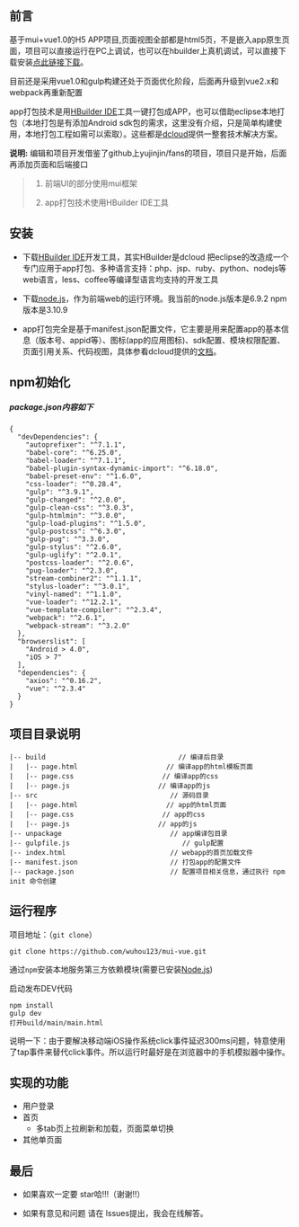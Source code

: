 ## 前言
基于mui+vue1.0的H5 APP项目,页面视图全部都是html5页，不是嵌入app原生页面，项目可以直接运行在PC上调试，也可以在hbuilder上真机调试，可以直接下载安装[点此链接下载](http://fir.im/dmaw)。 

目前还是采用vue1.0和gulp构建还处于页面优化阶段，后面再升级到vue2.x和webpack再重新配置

app打包技术是用[HBuilder IDE](http://www.dcloud.io/index.html)工具一键打包成APP，也可以借助eclipse本地打包（本地打包是有添加Android sdk包的需求，这里没有介绍，只是简单构建使用，本地打包工程如需可以索取）。这些都是[dcloud](http://www.dcloud.io/index.html)提供一整套技术解决方案。

**说明:** 编辑和项目开发借鉴了github上yujinjin/fans的项目，项目只是开始，后面再添加页面和后端接口

> 1. 前端UI的部分使用mui框架
> 
> 2. app打包技术使用HBuilder IDE工具
> 

## 安装
- 下载[HBuilder IDE](http://www.dcloud.io/index.html)开发工具，其实HBuilder是dcloud 把eclipse的改造成一个专门应用于app打包、多种语言支持：php、jsp、ruby、python、nodejs等web语言，less、coffee等编译型语言均支持的开发工具

- 下载[node.js](https://nodejs.org/en/)，作为前端web的运行环境。我当前的node.js版本是6.9.2 npm版本是3.10.9


- app打包完全是基于manifest.json配置文件，它主要是用来配置app的基本信息（版本号、appid等）、图标(app的应用图标)、sdk配置、模块权限配置、页面引用关系、代码视图，具体参看dcloud提供的[文档](http://ask.dcloud.net.cn/docs/#//ask.dcloud.net.cn/article/94)。


## npm初始化

##### package.json内容如下

```
{
  "devDependencies": {
    "autoprefixer": "^7.1.1",
    "babel-core": "^6.25.0",
    "babel-loader": "^7.1.1",
    "babel-plugin-syntax-dynamic-import": "^6.18.0",
    "babel-preset-env": "^1.6.0",
    "css-loader": "^0.28.4",
    "gulp": "^3.9.1",
    "gulp-changed": "^2.0.0",
    "gulp-clean-css": "^3.0.3",
    "gulp-htmlmin": "^3.0.0",
    "gulp-load-plugins": "^1.5.0",
    "gulp-postcss": "^6.3.0",
    "gulp-pug": "^3.3.0",
    "gulp-stylus": "^2.6.0",
    "gulp-uglify": "^2.0.1",
    "postcss-loader": "^2.0.6",
    "pug-loader": "^2.3.0",
    "stream-combiner2": "^1.1.1",
    "stylus-loader": "^3.0.1",
    "vinyl-named": "^1.1.0",
    "vue-loader": "^12.2.1",
    "vue-template-compiler": "^2.3.4",
    "webpack": "^2.6.1",
    "webpack-stream": "^3.2.0"
  },
  "browserslist": [
    "Android > 4.0",
    "iOS > 7"
  ],
  "dependencies": {
    "axios": "^0.16.2",
    "vue": "^2.3.4"
  }
}

```

## 项目目录说明


```
|-- build                                 // 编译后目录
|   |-- page.html                      // 编译app的html模板页面
|   |-- page.css                      // 编译app的css
|   |-- page.js                      // 编译app的js
|-- src                                 // 源码目录
|   |-- page.html                      // app的html页面
|   |-- page.css                      // app的css
|   |-- page.js                      // app的js
|-- unpackage                           // app编译包目录
|-- gulpfile.js                            // gulp配置
|-- index.html                          // webapp的首页加载文件
|-- manifest.json                       // 打包app的配置文件
|-- package.json                        // 配置项目相关信息，通过执行 npm init 命令创建
```


## 运行程序

项目地址：（`git clone`）
```
git clone https://github.com/wuhou123/mui-vue.git
```
通过`npm`安装本地服务第三方依赖模块(需要已安装[Node.js](https://nodejs.org/))

启动发布DEV代码

```
npm install
gulp dev
打开build/main/main.html
```

说明一下：由于要解决移动端iOS操作系统click事件延迟300ms问题，特意使用了tap事件来替代click事件。所以运行时最好是在浏览器中的手机模拟器中操作。

## 实现的功能
- 用户登录
- 首页
    - 多tab页上拉刷新和加载，页面菜单切换
- 其他单页面

## 最后
- 如果喜欢一定要 star哈!!!（谢谢!!）

- 如果有意见和问题 请在 lssues提出，我会在线解答。